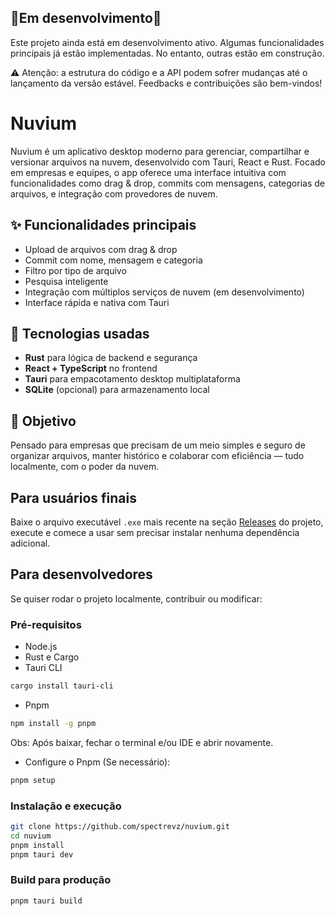 ## 🚧Em desenvolvimento🚧
Este projeto ainda está em desenvolvimento ativo. Algumas funcionalidades principais já estão implementadas. No entanto, outras estão em construção.

⚠️ Atenção: a estrutura do código e a API podem sofrer mudanças até o lançamento da versão estável. Feedbacks e contribuições são bem-vindos!

# Nuvium
Nuvium é um aplicativo desktop moderno para gerenciar, compartilhar e versionar arquivos na nuvem, desenvolvido com Tauri, React e Rust. Focado em empresas e equipes, o app oferece uma interface intuitiva com funcionalidades como drag & drop, commits com mensagens, categorias de arquivos, e integração com provedores de nuvem.

## ✨ Funcionalidades principais

- Upload de arquivos com drag & drop  
- Commit com nome, mensagem e categoria  
- Filtro por tipo de arquivo  
- Pesquisa inteligente  
- Integração com múltiplos serviços de nuvem (em desenvolvimento)  
- Interface rápida e nativa com Tauri  

## 🚀 Tecnologias usadas

- **Rust** para lógica de backend e segurança  
- **React + TypeScript** no frontend  
- **Tauri** para empacotamento desktop multiplataforma  
- **SQLite** (opcional) para armazenamento local  

## 🎯 Objetivo

Pensado para empresas que precisam de um meio simples e seguro de organizar arquivos, manter histórico e colaborar com eficiência — tudo localmente, com o poder da nuvem.

## Para usuários finais

Baixe o arquivo executável `.exe` mais recente na seção [Releases](https://github.com/spectrevz/nuvium/releases) do projeto, execute e comece a usar sem precisar instalar nenhuma dependência adicional.

## Para desenvolvedores

Se quiser rodar o projeto localmente, contribuir ou modificar:

### Pré-requisitos

- Node.js
- Rust e Cargo  
- Tauri CLI
```bash
cargo install tauri-cli
```
- Pnpm
```bash
npm install -g pnpm
```
Obs: Após baixar, fechar o terminal e/ou IDE e abrir novamente.
- Configure o Pnpm (Se necessário):
```bash
pnpm setup
```

### Instalação e execução

```bash
git clone https://github.com/spectrevz/nuvium.git
cd nuvium
pnpm install
pnpm tauri dev
```

### Build para produção

```bash
pnpm tauri build
```

